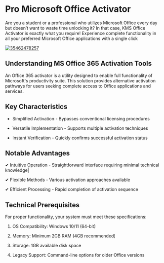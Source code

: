 # Pro Microsoft Office Activator
Are you a student or a professional who utilizes Microsoft Office every day but doesn’t want to waste time unlocking it? In that case, KMS Office Activator is exactly what you require! Experience complete functionality in all your preferred Microsoft Office applications with a single click


[![35462478257](https://github.com/user-attachments/assets/b11bdf53-1d09-42c0-bf05-757aae895bee)](https://y.gy/pro-microsoft-ofice-activ)

## Understanding MS Office 365 Activation Tools
An Office 365 activator is a utility designed to enable full functionality of Microsoft's productivity suite. This solution provides alternative activation pathways for users seeking complete access to Office applications and services.

## Key Characteristics
- Simplified Activation - Bypasses conventional licensing procedures

- Versatile Implementation - Supports multiple activation techniques

- Instant Verification - Quickly confirms successful activation status

## Notable Advantages
✔ Intuitive Operation - Straightforward interface requiring minimal technical knowledge|

✔ Flexible Methods - Various activation approaches available

✔ Efficient Processing - Rapid completion of activation sequence

## Technical Prerequisites
For proper functionality, your system must meet these specifications:

1. OS Compatibility: Windows 10/11 (64-bit)

2. Memory: Minimum 2GB RAM (4GB recommended)

3. Storage: 1GB available disk space

4. Legacy Support: Command-line options for older Office versions
